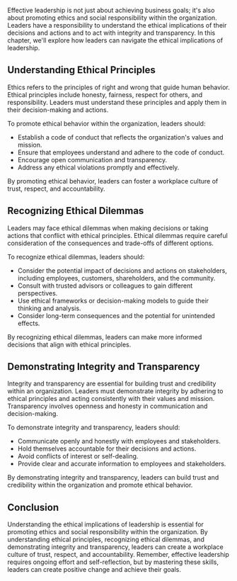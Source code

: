 
Effective leadership is not just about achieving business goals; it's also about promoting ethics and social responsibility within the organization. Leaders have a responsibility to understand the ethical implications of their decisions and actions and to act with integrity and transparency. In this chapter, we'll explore how leaders can navigate the ethical implications of leadership.

Understanding Ethical Principles
--------------------------------

Ethics refers to the principles of right and wrong that guide human behavior. Ethical principles include honesty, fairness, respect for others, and responsibility. Leaders must understand these principles and apply them in their decision-making and actions.

To promote ethical behavior within the organization, leaders should:

- Establish a code of conduct that reflects the organization's values and mission.
- Ensure that employees understand and adhere to the code of conduct.
- Encourage open communication and transparency.
- Address any ethical violations promptly and effectively.

By promoting ethical behavior, leaders can foster a workplace culture of trust, respect, and accountability.

Recognizing Ethical Dilemmas
----------------------------

Leaders may face ethical dilemmas when making decisions or taking actions that conflict with ethical principles. Ethical dilemmas require careful consideration of the consequences and trade-offs of different options.

To recognize ethical dilemmas, leaders should:

- Consider the potential impact of decisions and actions on stakeholders, including employees, customers, shareholders, and the community.
- Consult with trusted advisors or colleagues to gain different perspectives.
- Use ethical frameworks or decision-making models to guide their thinking and analysis.
- Consider long-term consequences and the potential for unintended effects.

By recognizing ethical dilemmas, leaders can make more informed decisions that align with ethical principles.

Demonstrating Integrity and Transparency
----------------------------------------

Integrity and transparency are essential for building trust and credibility within an organization. Leaders must demonstrate integrity by adhering to ethical principles and acting consistently with their values and mission. Transparency involves openness and honesty in communication and decision-making.

To demonstrate integrity and transparency, leaders should:

- Communicate openly and honestly with employees and stakeholders.
- Hold themselves accountable for their decisions and actions.
- Avoid conflicts of interest or self-dealing.
- Provide clear and accurate information to employees and stakeholders.

By demonstrating integrity and transparency, leaders can build trust and credibility within the organization and promote ethical behavior.

Conclusion
----------

Understanding the ethical implications of leadership is essential for promoting ethics and social responsibility within the organization. By understanding ethical principles, recognizing ethical dilemmas, and demonstrating integrity and transparency, leaders can create a workplace culture of trust, respect, and accountability. Remember, effective leadership requires ongoing effort and self-reflection, but by mastering these skills, leaders can create positive change and achieve their goals.
